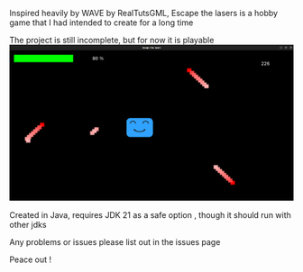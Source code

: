 Inspired heavily by WAVE by RealTutsGML, Escape the lasers is a hobby game that I had intended to create for a long 
time

The project is still incomplete, but for now it is playable
![img.png](img.png)

Created in Java, requires JDK 21 as a safe option , though it should run with other jdks

Any problems or issues please list out in the issues page

Peace out !
